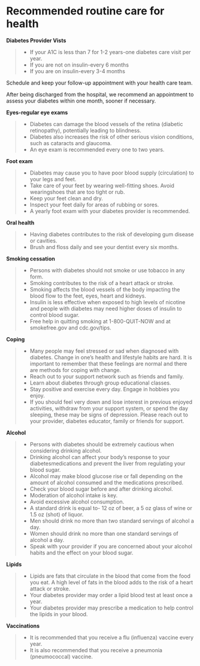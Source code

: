 # Recommended routine care for health

**Diabetes Provider Vists**

> - If your A1C is less than 7 for 1-2 years-one diabetes care visit per year.
> - If you are not on insulin-every 6 months
> - If you are on insulin-every 3-4 months

Schedule and keep your follow-up appointment with your health care team.

After being discharged from the hospital, we recommend an appointment to
assess your diabetes within one month, sooner if necessary.

**Eyes-regular eye exams**

> - Diabetes can damage the blood vessels of the retina (diabetic retinopathy), potentially leading to blindness.
> - Diabetes also increases the risk of other serious vision conditions, such as cataracts and glaucoma.
> - An eye exam is recommended every one to two years.

**Foot exam**

> - Diabetes may cause you to have poor blood supply (circulation) to your legs and feet.
> - Take care of your feet by wearing well-fitting shoes. Avoid wearingshoes that are too tight or rub.
> - Keep your feet clean and dry.
> - Inspect your feet daily for areas of rubbing or sores.
> - A yearly foot exam with your diabetes provider is recommended.

**Oral health**

> - Having diabetes contributes to the risk of developing gum disease or cavities.
> - Brush and floss daily and see your dentist every six months.

**Smoking cessation**

> - Persons with diabetes should not smoke or use tobacco in any form.
> - Smoking contributes to the risk of a heart attack or stroke.
> - Smoking affects the blood vessels of the body impacting the blood flow to the feet, eyes, heart and kidneys.
> - Insulin is less effective when exposed to high levels of nicotine and people with diabetes may need higher doses of insulin to control blood sugar.
> - Free help in quitting smoking at 1-800-QUIT-NOW and at smokefree.gov and cdc.gov/tips.

**Coping**

> - Many people may feel stressed or sad when diagnosed with diabetes. Change in one’s health and lifestyle habits are hard. It is important to remember that these feelings are normal and there are methods for coping with change.
> - Reach out to your support network such as friends and family.
> - Learn about diabetes through group educational classes.
> - Stay positive and exercise every day. Engage in hobbies you enjoy.
> - If you should feel very down and lose interest in previous enjoyed activities, withdraw from your support system, or spend the day sleeping, these may be signs of depression. Please reach out to your provider, diabetes educator, family or friends for support.

**Alcohol**

> - Persons with diabetes should be extremely cautious when considering drinking alcohol.
> - Drinking alcohol can affect your body’s response to your diabetesmedications and prevent the liver from regulating your blood sugar.
> - Alcohol may make blood glucose rise or fall depending on the amount of alcohol consumed and the medications prescribed.
> - Check your blood sugar before and after drinking alcohol.
> - Moderation of alcohol intake is key.
> - Avoid excessive alcohol consumption.
> - A standard drink is equal to- 12 oz of beer, a 5 oz glass of wine or 1.5 oz (shot) of liquor.
> - Men should drink no more than two standard servings of alcohol a day.
> - Women should drink no more than one standard servings of alcohol a day.
> - Speak with your provider if you are concerned about your alcohol habits and the effect on your blood sugar.

**Lipids**

> - Lipids are fats that circulate in the blood that come from the food you eat. A high level of fats in the blood adds to the risk of a heart attack or stroke.
> - Your diabetes provider may order a lipid blood test at least once a year.
> - Your diabetes provider may prescribe a medication to help control the lipids in your blood.

**Vaccinations**

> - It is recommended that you receive a flu (influenza) vaccine every year.
> - It is also recommended that you receive a pneumonia (pneumococcal) vaccine.
